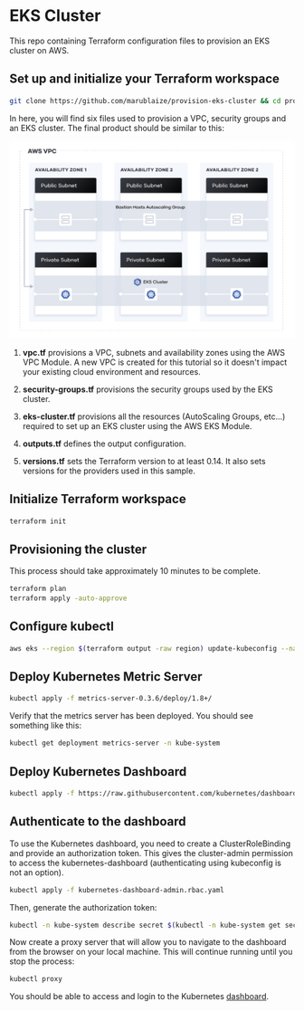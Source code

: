 # EKS Cluster

This repo containing Terraform configuration files to provision an EKS cluster on AWS.

## Set up and initialize your Terraform workspace

```bash
git clone https://github.com/marublaize/provision-eks-cluster && cd provision-eks-cluster
```

In here, you will find six files used to provision a VPC, security groups and an EKS cluster. The final product should be similar to this:

![overview](img/overview.png)

1. **vpc.tf** provisions a VPC, subnets and availability zones using the AWS VPC Module. A new VPC is created for this tutorial so it doesn't impact your existing cloud environment and resources.

2. **security-groups.tf** provisions the security groups used by the EKS cluster.

3. **eks-cluster.tf** provisions all the resources (AutoScaling Groups, etc...) required to set up an EKS cluster using the AWS EKS Module.

4. **outputs.tf** defines the output configuration.

5. **versions.tf** sets the Terraform version to at least 0.14. It also sets versions for the providers used in this sample.

## Initialize Terraform workspace

```terraform init```

## Provisioning the cluster

This process should take approximately 10 minutes to be complete.

```bash
terraform plan
terraform apply -auto-approve
```

## Configure kubectl

```bash
aws eks --region $(terraform output -raw region) update-kubeconfig --name $(terraform output -raw cluster_name)
```

## Deploy Kubernetes Metric Server

```bash
kubectl apply -f metrics-server-0.3.6/deploy/1.8+/
```

Verify that the metrics server has been deployed. You should see something like this:

```bash
kubectl get deployment metrics-server -n kube-system
```

## Deploy Kubernetes Dashboard

```bash
kubectl apply -f https://raw.githubusercontent.com/kubernetes/dashboard/v2.0.0-beta8/aio/deploy/recommended.yaml
```

## Authenticate to the dashboard

To use the Kubernetes dashboard, you need to create a ClusterRoleBinding and provide an authorization token. This gives the cluster-admin permission to access the kubernetes-dashboard (authenticating using kubeconfig is not an option).

```bash
kubectl apply -f kubernetes-dashboard-admin.rbac.yaml
```

Then, generate the authorization token:

```bash
kubectl -n kube-system describe secret $(kubectl -n kube-system get secret | grep service-controller-token | awk '{print $1}')
```

Now create a proxy server that will allow you to navigate to the dashboard from the browser on your local machine. This will continue running until you stop the process:

```bash
kubectl proxy
```

You should be able to access and login to the Kubernetes [dashboard](http://127.0.0.1:8001/api/v1/namespaces/kubernetes-dashboard/services/https:kubernetes-dashboard:/proxy/).
